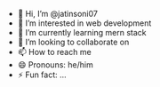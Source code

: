 - 👋 Hi, I’m @jatinsoni07
- 👀 I’m interested in web development 
- 🌱 I’m currently learning mern stack
- 💞️ I’m looking to collaborate on 
- 📫 How to reach me
- 😄 Pronouns: he/him
- ⚡ Fun fact: ...

<!---
jatinsoni07/jatinsoni07 is a ✨ special ✨ repository because its `README.md` (this file) appears on your GitHub profile.
You can click the Preview link to take a look at your changes.
--->
